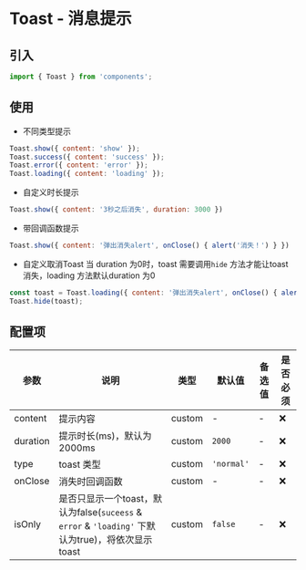 # Toast - 消息提示

## 引入
```jsx
import { Toast } from 'components';
```
## 使用

- 不同类型提示

 ```js
 Toast.show({ content: 'show' });
 Toast.success({ content: 'success' });
 Toast.error({ content: 'error' });
 Toast.loading({ content: 'loading' });
 ```
- 自定义时长提示

 ```javascript
 Toast.show({ content: '3秒之后消失', duration: 3000 })
 ```
- 带回调函数提示

 ```javascript
 Toast.show({ content: '弹出消失alert', onClose() { alert('消失！') } })
 ```
- 自定义取消Toast
当 duration 为0时，toast 需要调用`hide` 方法才能让toast 消失，loading 方法默认duration 为0

 ```javascript
const toast = Toast.loading({ content: '弹出消失alert', onClose() { alert('消失！') } });
Toast.hide(toast);
```

## 配置项
| 参数 | 说明 | 类型 | 默认值 |备选值 | 是否必须 |
| --- | --- | --- | --- | --- | --- |
| content | 提示内容 | custom | - | - | ❌ |
| duration | 提示时长(ms)，默认为2000ms | custom | `2000` | - | ❌ |
| type | toast 类型 | custom | `'normal'` | - | ❌ |
| onClose | 消失时回调函数 | custom | - | - | ❌ |
| isOnly | 是否只显示一个toast，默认为false(`suceess` & `error` & `'loading'` 下默认为true)，将依次显示toast | custom | `false` | - | ❌ |

